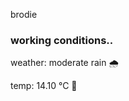 brodie

<!--weather_start-->
### working conditions..

weather: moderate rain 🌧️

temp: 14.10 °C 👕

<!--weather_end-->
